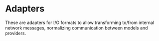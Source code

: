 # Adapters

These are adapters for I/O formats to allow transforming to/from internal
network messages, normalizing communication between models and providers.
